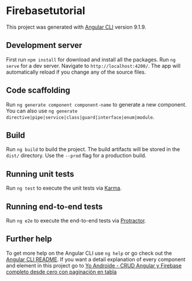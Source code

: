 # Firebasetutorial

This project was generated with [Angular CLI](https://github.com/angular/angular-cli) version 9.1.9.

## Development server
First run `npm install` for download and install all the packages.
Run `ng serve` for a dev server. Navigate to `http://localhost:4200/`. The app will automatically reload if you change any of the source files.

## Code scaffolding

Run `ng generate component component-name` to generate a new component. You can also use `ng generate directive|pipe|service|class|guard|interface|enum|module`.

## Build

Run `ng build` to build the project. The build artifacts will be stored in the `dist/` directory. Use the `--prod` flag for a production build.

## Running unit tests

Run `ng test` to execute the unit tests via [Karma](https://karma-runner.github.io).

## Running end-to-end tests

Run `ng e2e` to execute the end-to-end tests via [Protractor](http://www.protractortest.org/).

## Further help

To get more help on the Angular CLI use `ng help` or go check out the [Angular CLI README](https://github.com/angular/angular-cli/blob/master/README.md).
If you want a detail explanation of every component and element in this project go to [Yo Androide - CRUD Angular y Firebase completo desde cero con paginación en tabla
](https://yoandroide.xyz/crud-angular-y-firebase-completo-desde-cero/)
